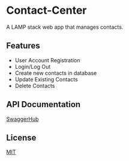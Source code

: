 # Contact-Center

A LAMP stack web app that manages contacts. 

## Features

- User Account Registration
- Login/Log Out
- Create new contacts in database
- Update Existing Contacts
- Delete Contacts




## API Documentation
[SwaggerHub](https://app.swaggerhub.com/apis-docs/AHERNAIDAN2/ContactCenter/1.0.0)

## License
[MIT](https://choosealicense.com/licenses/mit/)
